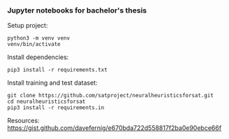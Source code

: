 ### Jupyter notebooks for bachelor's thesis

Setup project:
```
python3 -m venv venv
venv/bin/activate
```

Install dependencies:
```
pip3 install -r requirements.txt
```

Install training and test dataset:
```
git clone https://github.com/satproject/neuralheuristicsforsat.git
cd neuralheuristicsforsat
pip3 install -r requirements.in
``` 

Resources: 
https://gist.github.com/davefernig/e670bda722d558817f2ba0e90ebce66f
